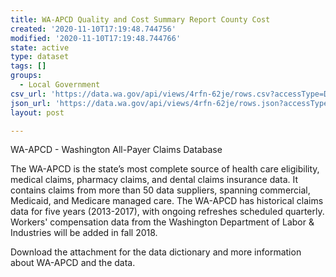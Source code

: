 ```yaml
---
title: WA-APCD Quality and Cost Summary Report County Cost
created: '2020-11-10T17:19:48.744756'
modified: '2020-11-10T17:19:48.744766'
state: active
type: dataset
tags: []
groups:
  - Local Government
csv_url: 'https://data.wa.gov/api/views/4rfn-62je/rows.csv?accessType=DOWNLOAD'
json_url: 'https://data.wa.gov/api/views/4rfn-62je/rows.json?accessType=DOWNLOAD'
layout: post

---
```

WA-APCD - Washington All-Payer Claims Database

The WA-APCD is the state’s most complete source of health care eligibility, medical claims, pharmacy claims, and dental claims insurance data. It contains claims from more than 50 data suppliers, spanning commercial, Medicaid, and Medicare managed care. The WA-APCD has historical claims data for five years (2013-2017), with ongoing refreshes scheduled quarterly. Workers' compensation data from the Washington Department of Labor & Industries will be added in fall 2018.

Download the attachment for the data dictionary and more information about WA-APCD and the data.
